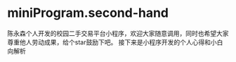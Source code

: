 # miniProgram.second-hand
陈永森个人开发的校园二手交易平台小程序，欢迎大家随意调用，同时也希望大家尊重他人劳动成果，给个star鼓励下吧。
接下来是小程序开发的个人心得和小白向解析



